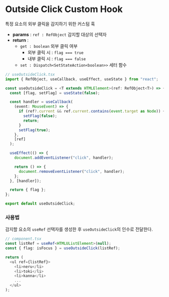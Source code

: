 # Outside Click Custom Hook

특정 요소의 외부 클릭을 감지하기 위한 커스텀 훅

- **params** : `ref : RefObject` 감지할 대상의 선택자
- **return** :
  - `get : boolean` 외부 클릭 여부
    - 외부 클릭 시 : `flag === true`
    - 내부 클릭 시 : `flag === false`
  - `set : Dispatch<SetStateAction<boolean>>` 세터 함수

```ts
// useOutsideClick.tsx
import { RefObject, useCallback, useEffect, useState } from "react";

const useOutsideClick = <T extends HTMLElement>(ref: RefObject<T>) => {
  const [flag, setFlag] = useState(false);

  const handler = useCallback(
    (event: MouseEvent) => {
      if (ref?.current && ref.current.contains(event.target as Node)) {
        setFlag(false);
        return;
      }
      setFlag(true);
    },
    [ref]
  );

  useEffect(() => {
    document.addEventListener("click", handler);

    return () => {
      document.removeEventListener("click", handler);
    };
  }, [handler]);

  return { flag };
};

export default useOutsideClick;
```

### 사용법

감지할 요소의 `useRef` 선택자를 생성한 후 `useOutsideClick`의 인수로 전달한다.

```ts
// component.tsx
const listRef = useRef<HTMLUListElement>(null);
const { flag: isFocus } = useOutsideClick(listRef);

return (
  <ul ref={listRef}>
    <li>neru</li>
    <li>toki</li>
    <li>kanna</li>
    ...
  </ul>
);
```
